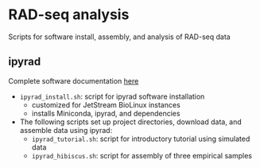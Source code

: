 # RAD-seq analysis

Scripts for software install, assembly, and analysis of RAD-seq data

## ipyrad
Complete software documentation [here](http://ipyrad.readthedocs.io/index.html)

* `ipyrad_install.sh`: script for ipyrad software installation
  * customized for JetStream BioLinux instances
  * installs Miniconda, ipyrad, and dependencies
* The following scripts set up project directories, download data, and assemble data using ipyrad:
  * `ipyrad_tutorial.sh`: script for introductory tutorial using simulated data 
  * `ipyrad_hibiscus.sh`: script for assembly of three empirical samples 

